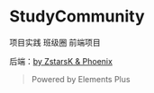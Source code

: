 # StudyCommunity
项目实践 班级圈 前端项目

后端：[by ZstarsK & Phoenix](https://github.com/ZstarsK/StudyCommunity)
> Powered by Elements Plus
